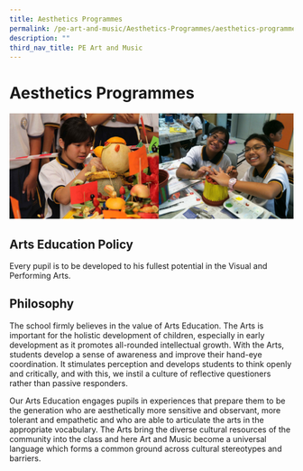 ```yaml
---
title: Aesthetics Programmes
permalink: /pe-art-and-music/Aesthetics-Programmes/aesthetics-programmes/
description: ""
third_nav_title: PE Art and Music
---
```

# **Aesthetics Programmes**

![](/images/Info%20Pic/art.png)



Arts Education Policy
---------------------

Every pupil is to be developed to his fullest potential in the Visual and Performing Arts.

Philosophy
----------

The school firmly believes in the value of Arts Education. The Arts is important for the holistic development of children, especially in early development as it promotes all-rounded intellectual growth. With the Arts, students develop a sense of awareness and improve their hand-eye coordination. It stimulates perception and develops students to think openly and critically, and with this, we instil a culture of reflective questioners rather than passive responders.

Our Arts Education engages pupils in experiences that prepare them to be the generation who are aesthetically more sensitive and observant, more tolerant and empathetic and who are able to articulate the arts in the appropriate vocabulary. The Arts bring the diverse cultural resources of the community into the class and here Art and Music become a universal language which forms a common ground across cultural stereotypes and barriers.